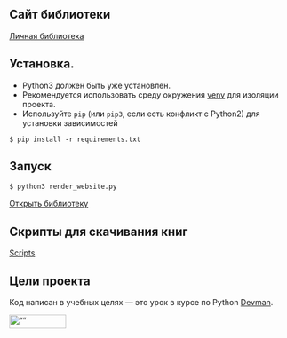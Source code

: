 
## Сайт библиотеки
[Личная библиотека](https://vladpap.github.io/parse_tululu/)

## Установка.
- Python3 должен быть уже установлен.
- Рекомендуется использовать среду окружения [venv](https://docs.python.org/3/library/venv.html) 
для изоляции проекта.
 - Используйте `pip` (или `pip3`, если есть конфликт с Python2) для установки зависимостей
```console
$ pip install -r requirements.txt
```

## Запуск

```bash
$ python3 render_website.py
```

[Открыть библиотеку](http://127.0.0.1:5500/)

## Скрипты для скачивания книг
[Scripts](https://github.com/vladpap/parse_tululu/tree/main/scripts)

## Цели проекта

Код написан в учебных целях — это урок в курсе по Python [Devman](https://dvmn.org).


<img src="https://dvmn.org/assets/img/logo.8d8f24edbb5f.svg" alt= “” width="102" height="25">
